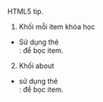 HTML5 tip.

1. Khối mỗi item khóa học

- Sử dụng thẻ <article>: để bọc item.

2. Khối about

- sử dụng thẻ <article>: để bọc item.
